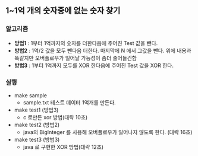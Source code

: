 ## 1~1억 개의 숫자중에 없는 숫자 찾기
### 알고리즘
- **방법1** : 1부터 1억까지의 숫자를 더한다음에 주어진 Test 값을 뺀다.
- **방법2** : 1억/2 값을 모두 뺀다음 더한다. 마지막에 N 에서 그값을 뺀다. 위에 내용과 똑같지만 오버플로우가 일어날 가능성이 좀더 줄어들긴함
- **방법3** : 1부터 1억까지 모두를 XOR 한다음에 주어진 Test 값을 XOR 한다.

### 실행
- make sample
  - sample.txt 테스트 데이터 1억개를 만든다.
- make test1 (방법3)
  - c 로만든 xor 방법(대략 10초)
- make test2 (방법2)
  - java의 BigInteger 를 사용해 오버플로우가 일어나지 않도록 한다. (대략 16초)
- make test3 (방법3)
  - java 로 구현한 XOR 방법(대략 12초)

